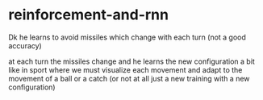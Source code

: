 # reinforcement-and-rnn
Dk he learns to avoid missiles which change with each turn (not a good accuracy)

at each turn the missiles change and he learns the new configuration a bit like 
in sport where we must visualize each movement and adapt to the movement of a ball or a catch (or not at all just a new training with a new configuration)
